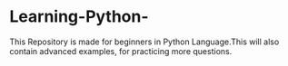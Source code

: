 # Learning-Python-
This Repository is made for beginners in Python Language.This will  also contain advanced examples, for practicing more questions.
